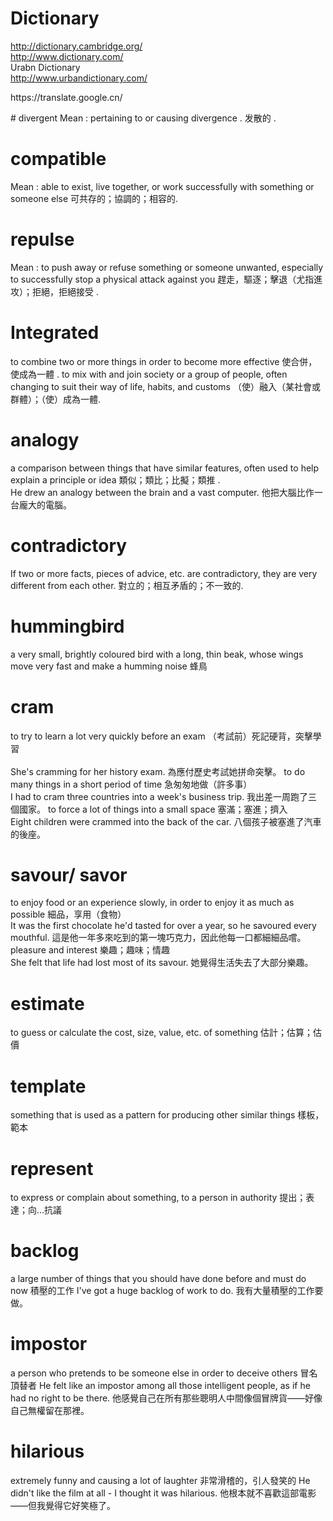 # Dictionary
http://dictionary.cambridge.org/ <br/>
http://www.dictionary.com/<br/>
Urabn Dictionary <br/>http://www.urbandictionary.com/ 
<p>https://translate.google.cn/ </p>
# divergent
Mean : pertaining to or causing divergence . 发散的 .

# compatible
Mean : able to exist, live together, or work successfully with something or someone else 可共存的；協調的；相容的.

# repulse 
Mean : to push away or refuse something or someone unwanted, especially to successfully stop a physical attack against you 趕走，驅逐；擊退（尤指進攻）；拒絕，拒絕接受 .

# Integrated 
to combine two or more things in order to become more effective 使合併，使成為一體 .
to mix with and join society or a group of people, often changing to suit their way of life, habits, and customs （使）融入（某社會或群體）；（使）成為一體.

# analogy
a comparison between things that have similar features, often used to help explain a principle or idea 類似；類比；比擬；類推 .<br/>
He drew an analogy between the brain and a vast computer. 他把大腦比作一台龐大的電腦。

# contradictory 
If two or more facts, pieces of advice, etc. are contradictory, they are very different from each other.
對立的；相互矛盾的；不一致的.

# hummingbird
a very small, brightly coloured bird with a long, thin beak, whose wings move very fast and make a humming noise 蜂鳥

# cram
to try to learn a lot very quickly before an exam （考試前）死記硬背，突擊學習   
<br/>She's cramming for her history exam. 為應付歷史考試她拼命突擊。
to do many things in a short period of time 急匆匆地做（許多事） <br/>
I had to cram three countries into a week's business trip. 我出差一周跑了三個國家。
to force a lot of things into a small space 塞滿；塞進；擠入 <br/>
Eight children were crammed into the back of the car. 八個孩子被塞進了汽車的後座。

# savour/ savor
to enjoy food or an experience slowly, in order to enjoy it as much as possible 細品，享用（食物）<br/>
It was the first chocolate he'd tasted for over a year, so he savoured every mouthful. 這是他一年多來吃到的第一塊巧克力，因此他每一口都細細品嚐。<br/>
pleasure and interest 樂趣；趣味；情趣 <br/>She felt that life had lost most of its savour. 她覺得生活失去了大部分樂趣。

#  estimate
to guess or calculate the cost, size, value, etc. of something 估計；估算；估價 

# template
something that is used as a pattern for producing other similar things 樣板，範本 

# represent
to express or complain about something, to a person in authority 提出；表達；向…抗議 

# backlog
a large number of things that you should have done before and must do now 積壓的工作 I've got a huge backlog of work to do. 我有大量積壓的工作要做。 

# impostor
a person who pretends to be someone else in order to deceive others 冒名頂替者 He felt like an impostor among all those intelligent people, as if he had no right to be there. 他感覺自己在所有那些聰明人中間像個冒牌貨——好像自己無權留在那裡。

# hilarious 
extremely funny and causing a lot of laughter 非常滑稽的，引人發笑的 He didn't like the film at all - I thought it was hilarious. 他根本就不喜歡這部電影——但我覺得它好笑極了。

